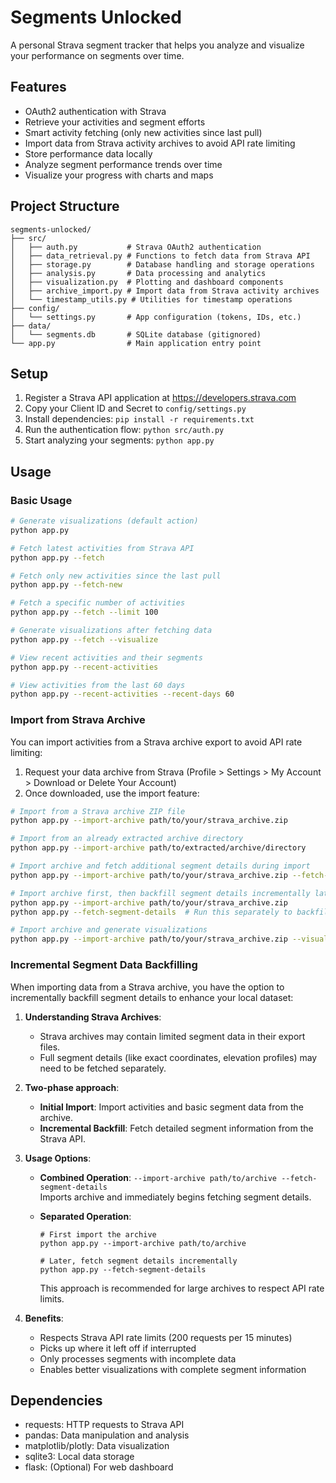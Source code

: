 # Segments Unlocked

A personal Strava segment tracker that helps you analyze and visualize your performance on segments over time.

## Features

- OAuth2 authentication with Strava
- Retrieve your activities and segment efforts
- Smart activity fetching (only new activities since last pull)
- Import data from Strava activity archives to avoid API rate limiting
- Store performance data locally
- Analyze segment performance trends over time
- Visualize your progress with charts and maps

## Project Structure

```
segments-unlocked/
├── src/
│   ├── auth.py           # Strava OAuth2 authentication
│   ├── data_retrieval.py # Functions to fetch data from Strava API
│   ├── storage.py        # Database handling and storage operations
│   ├── analysis.py       # Data processing and analytics
│   ├── visualization.py  # Plotting and dashboard components
│   ├── archive_import.py # Import data from Strava activity archives
│   └── timestamp_utils.py # Utilities for timestamp operations
├── config/
│   └── settings.py       # App configuration (tokens, IDs, etc.)
├── data/
│   └── segments.db       # SQLite database (gitignored)
└── app.py                # Main application entry point
```

## Setup

1. Register a Strava API application at https://developers.strava.com
2. Copy your Client ID and Secret to `config/settings.py`
3. Install dependencies: `pip install -r requirements.txt`
4. Run the authentication flow: `python src/auth.py`
5. Start analyzing your segments: `python app.py`

## Usage

### Basic Usage

```bash
# Generate visualizations (default action)
python app.py

# Fetch latest activities from Strava API
python app.py --fetch

# Fetch only new activities since the last pull
python app.py --fetch-new

# Fetch a specific number of activities
python app.py --fetch --limit 100

# Generate visualizations after fetching data
python app.py --fetch --visualize

# View recent activities and their segments
python app.py --recent-activities

# View activities from the last 60 days
python app.py --recent-activities --recent-days 60
```

### Import from Strava Archive

You can import activities from a Strava archive export to avoid API rate limiting:

1. Request your data archive from Strava (Profile > Settings > My Account > Download or Delete Your Account)
2. Once downloaded, use the import feature:

```bash
# Import from a Strava archive ZIP file
python app.py --import-archive path/to/your/strava_archive.zip

# Import from an already extracted archive directory
python app.py --import-archive path/to/extracted/archive/directory

# Import archive and fetch additional segment details during import
python app.py --import-archive path/to/your/strava_archive.zip --fetch-segment-details

# Import archive first, then backfill segment details incrementally later
python app.py --import-archive path/to/your/strava_archive.zip
python app.py --fetch-segment-details  # Run this separately to backfill segment data

# Import archive and generate visualizations
python app.py --import-archive path/to/your/strava_archive.zip --visualize
```

### Incremental Segment Data Backfilling

When importing data from a Strava archive, you have the option to incrementally backfill segment details to enhance your local dataset:

1. **Understanding Strava Archives**:
   - Strava archives may contain limited segment data in their export files.
   - Full segment details (like exact coordinates, elevation profiles) may need to be fetched separately.

2. **Two-phase approach**:
   - **Initial Import**: Import activities and basic segment data from the archive.
   - **Incremental Backfill**: Fetch detailed segment information from the Strava API.

3. **Usage Options**:
   - **Combined Operation**: `--import-archive path/to/archive --fetch-segment-details`  
     Imports archive and immediately begins fetching segment details.
   
   - **Separated Operation**: 
     ```
     # First import the archive
     python app.py --import-archive path/to/archive
     
     # Later, fetch segment details incrementally
     python app.py --fetch-segment-details
     ```
     This approach is recommended for large archives to respect API rate limits.

4. **Benefits**:
   - Respects Strava API rate limits (200 requests per 15 minutes)
   - Picks up where it left off if interrupted
   - Only processes segments with incomplete data
   - Enables better visualizations with complete segment information

## Dependencies

- requests: HTTP requests to Strava API
- pandas: Data manipulation and analysis
- matplotlib/plotly: Data visualization
- sqlite3: Local data storage
- flask: (Optional) For web dashboard
